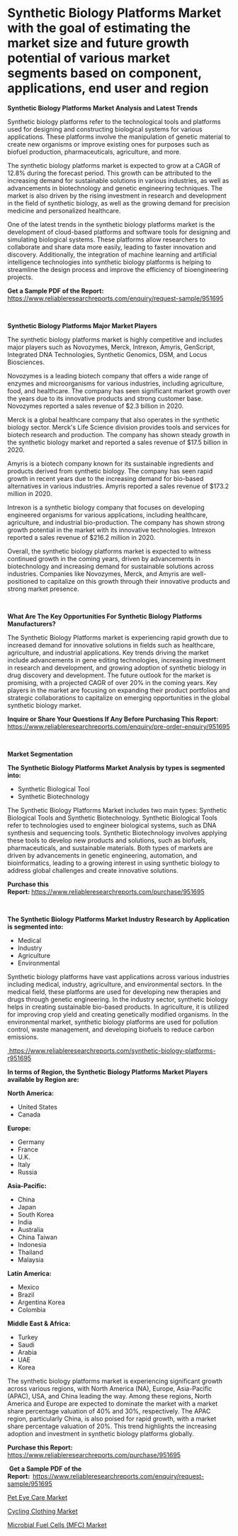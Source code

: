 <p><h1>Synthetic Biology Platforms Market with the goal of estimating the market size and future growth potential of various market segments based on component, applications, end user and region</h1></p><p><strong>Synthetic Biology Platforms Market Analysis and Latest Trends</strong></p>
<p><p>Synthetic biology platforms refer to the technological tools and platforms used for designing and constructing biological systems for various applications. These platforms involve the manipulation of genetic material to create new organisms or improve existing ones for purposes such as biofuel production, pharmaceuticals, agriculture, and more.</p><p>The synthetic biology platforms market is expected to grow at a CAGR of 12.8% during the forecast period. This growth can be attributed to the increasing demand for sustainable solutions in various industries, as well as advancements in biotechnology and genetic engineering techniques. The market is also driven by the rising investment in research and development in the field of synthetic biology, as well as the growing demand for precision medicine and personalized healthcare.</p><p>One of the latest trends in the synthetic biology platforms market is the development of cloud-based platforms and software tools for designing and simulating biological systems. These platforms allow researchers to collaborate and share data more easily, leading to faster innovation and discovery. Additionally, the integration of machine learning and artificial intelligence technologies into synthetic biology platforms is helping to streamline the design process and improve the efficiency of bioengineering projects.</p></p>
<p><strong>Get a Sample PDF of the Report:&nbsp;</strong> <a href="https://www.reliableresearchreports.com/enquiry/request-sample/951695">https://www.reliableresearchreports.com/enquiry/request-sample/951695</a></p>
<p>&nbsp;</p>
<p><strong>Synthetic Biology Platforms Major Market Players</strong></p>
<p><p>The synthetic biology platforms market is highly competitive and includes major players such as Novozymes, Merck, Intrexon, Amyris, GenScript, Integrated DNA Technologies, Synthetic Genomics, DSM, and Locus Biosciences. </p><p>Novozymes is a leading biotech company that offers a wide range of enzymes and microorganisms for various industries, including agriculture, food, and healthcare. The company has seen significant market growth over the years due to its innovative products and strong customer base. Novozymes reported a sales revenue of $2.3 billion in 2020.</p><p>Merck is a global healthcare company that also operates in the synthetic biology sector. Merck's Life Science division provides tools and services for biotech research and production. The company has shown steady growth in the synthetic biology market and reported a sales revenue of $17.5 billion in 2020.</p><p>Amyris is a biotech company known for its sustainable ingredients and products derived from synthetic biology. The company has seen rapid growth in recent years due to the increasing demand for bio-based alternatives in various industries. Amyris reported a sales revenue of $173.2 million in 2020.</p><p>Intrexon is a synthetic biology company that focuses on developing engineered organisms for various applications, including healthcare, agriculture, and industrial bio-production. The company has shown strong growth potential in the market with its innovative technologies. Intrexon reported a sales revenue of $216.2 million in 2020.</p><p>Overall, the synthetic biology platforms market is expected to witness continued growth in the coming years, driven by advancements in biotechnology and increasing demand for sustainable solutions across industries. Companies like Novozymes, Merck, and Amyris are well-positioned to capitalize on this growth through their innovative products and strong market presence.</p></p>
<p>&nbsp;</p>
<p><strong>What Are The Key Opportunities For Synthetic Biology Platforms Manufacturers?</strong></p>
<p><p>The Synthetic Biology Platforms market is experiencing rapid growth due to increased demand for innovative solutions in fields such as healthcare, agriculture, and industrial applications. Key trends driving the market include advancements in gene editing technologies, increasing investment in research and development, and growing adoption of synthetic biology in drug discovery and development. The future outlook for the market is promising, with a projected CAGR of over 20% in the coming years. Key players in the market are focusing on expanding their product portfolios and strategic collaborations to capitalize on emerging opportunities in the global synthetic biology market.</p></p>
<p><strong>Inquire or Share Your Questions If Any Before Purchasing This Report:</strong> <a href="https://www.reliableresearchreports.com/enquiry/pre-order-enquiry/951695">https://www.reliableresearchreports.com/enquiry/pre-order-enquiry/951695</a></p>
<p>&nbsp;</p>
<p><strong>Market Segmentation</strong></p>
<p><strong>The Synthetic Biology Platforms Market Analysis by types is segmented into:</strong></p>
<p><ul><li>Synthetic Biological Tool</li><li>Synthetic Biotechnology</li></ul></p>
<p><p>The Synthetic Biology Platforms Market includes two main types: Synthetic Biological Tools and Synthetic Biotechnology. Synthetic Biological Tools refer to technologies used to engineer biological systems, such as DNA synthesis and sequencing tools. Synthetic Biotechnology involves applying these tools to develop new products and solutions, such as biofuels, pharmaceuticals, and sustainable materials. Both types of markets are driven by advancements in genetic engineering, automation, and bioinformatics, leading to a growing interest in using synthetic biology to address global challenges and create innovative solutions.</p></p>
<p><strong>Purchase this Report:&nbsp;</strong><a href="https://www.reliableresearchreports.com/purchase/951695">https://www.reliableresearchreports.com/purchase/951695</a></p>
<p>&nbsp;</p>
<p><strong>The Synthetic Biology Platforms Market Industry Research by Application is segmented into:</strong></p>
<p><ul><li>Medical</li><li>Industry</li><li>Agriculture</li><li>Environmental</li></ul></p>
<p><p>Synthetic biology platforms have vast applications across various industries including medical, industry, agriculture, and environmental sectors. In the medical field, these platforms are used for developing new therapies and drugs through genetic engineering. In the industry sector, synthetic biology helps in creating sustainable bio-based products. In agriculture, it is utilized for improving crop yield and creating genetically modified organisms. In the environmental market, synthetic biology platforms are used for pollution control, waste management, and developing biofuels to reduce carbon emissions.</p></p>
<p><a href="https://www.reliableresearchreports.com/synthetic-biology-platforms-r951695">&nbsp;https://www.reliableresearchreports.com/synthetic-biology-platforms-r951695</a></p>
<p><strong>In terms of Region, the Synthetic Biology Platforms Market Players available by Region are:</strong></p>
<p>
    <p> <strong> North America: </strong>
        <ul>
            <li>United States</li>
            <li>Canada</li>
        </ul>
        </p> 
    <p> <strong> Europe: </strong>
        <ul>
            <li>Germany</li>
            <li>France</li>
            <li>U.K.</li>
            <li>Italy</li>
            <li>Russia</li>
        </ul>
        </p> 
    <p> <strong> Asia-Pacific: </strong>
        <ul>
            <li>China</li>
            <li>Japan</li>
            <li>South Korea</li>
            <li>India</li>
            <li>Australia</li>
            <li>China Taiwan</li>
            <li>Indonesia</li>
            <li>Thailand</li>
            <li>Malaysia</li>
        </ul>
        </p> 
    <p> <strong> Latin America: </strong>
        <ul>
            <li>Mexico</li>
            <li>Brazil</li>
            <li>Argentina Korea</li>
            <li>Colombia</li>
        </ul>
        </p> 
    <p> <strong> Middle East & Africa: </strong>
        <ul>
            <li>Turkey</li>
            <li>Saudi</li>
            <li>Arabia</li>
            <li>UAE</li>
            <li>Korea</li>
        </ul>
    </p>
    </p>
<p><p>The synthetic biology platforms market is experiencing significant growth across various regions, with North America (NA), Europe, Asia-Pacific (APAC), USA, and China leading the way. Among these regions, North America and Europe are expected to dominate the market with a market share percentage valuation of 40% and 30%, respectively. The APAC region, particularly China, is also poised for rapid growth, with a market share percentage valuation of 20%. This trend highlights the increasing adoption and investment in synthetic biology platforms globally.</p></p>
<p><strong>Purchase this Report: </strong><a href="https://www.reliableresearchreports.com/purchase/951695">https://www.reliableresearchreports.com/purchase/951695</a></p>
<p>&nbsp;<strong>Get a Sample PDF of the Report:&nbsp;&nbsp;</strong><a href="https://www.reliableresearchreports.com/enquiry/request-sample/951695">https://www.reliableresearchreports.com/enquiry/request-sample/951695</a></p>
<p><strong></strong></p>
<p><p><a href="https://github.com/ashman753/Market-Research-Report-List-1/blob/main/pet-eye-care-market.md">Pet Eye Care Market</a></p><p><a href="https://www.linkedin.com/pulse/cycling-clothing-market-exploring-share-trends-future-growth-owgtf?trackingId=0Kt9nqx6DT%2FoCGS5sIvVvg%3D%3D">Cycling Clothing Market</a></p><p><a href="https://www.linkedin.com/pulse/analyzing-microbial-fuel-cells-mfc-market-global-industry-perspective-dqsef?trackingId=q2wnpmYqOgjRUOohWgm2sg%3D%3D">Microbial Fuel Cells (MFC) Market</a></p></p>